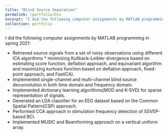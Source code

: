 ```yaml
---
title: "Blind Source Separation"
permalink: /portfolio/bss
excerpt: "I did the following computer assignments by MATLAB programming in spring 2021"
collection: portfolio
---
```


I did the following computer assignments by MATLAB programming in spring 2021:

* Retrieved source signals from a set of noisy observations using different ICA algorithms
      * minimizing Kullback–Leibler divergence based on estimating score function, deflation approach, and equivariant algorithm and maximizing kurtosis
function based on deflation approach, fixed-point approach, and FastICA).
* Implemented single-channel and multi-channel blind source deconvolution in both time domain and frequency domain.
* Implemented dictionary learning algorithms(MOD and K-SVD) for sparse representation of signals.
* Generated an LDA classifier for an EEG dataset based on the Common Spatial Pattern(CSP) approach.
* Performed CCA approach in stimulation frequency detection of SSVEP-based BCI.
* Implemented MUSIC and Beamforming approach on a vertical uniform array.

<!---
P.S.: Codes are available upon your request. Feel free to mail me.
--->
